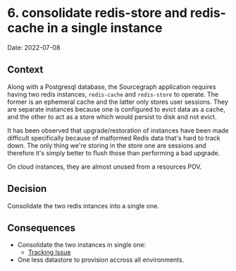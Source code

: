 # 6. consolidate redis-store and redis-cache in a single instance

Date: 2022-07-08

## Context

Along with a Postgresql database, the Sourcegraph application requires having two redis instances, `redis-cache` and `redis-store` to operate. The former is an ephemeral cache and the latter only stores user sessions. 
They are separate instances because one is configured to evict data as a cache, and the other to act as a store which would persist to disk and not evict. 

It has been observed that upgrade/restoration of instances have been made difficult specifically because of malformed Redis data that's hard to track down.
The only thing we're storing in the store one are sessions and therefore it's simply better to flush those than performing a bad upgrade.  

On cloud instances, they are almost unused from a resources POV. 

## Decision

Consolidate the two redis intances into a single one. 

## Consequences

- Consolidate the two instances in single one:
  - [Tracking Issue](https://github.com/sourcegraph/sourcegraph/issues/38479)
- One less datastore to provision accross all environments.

